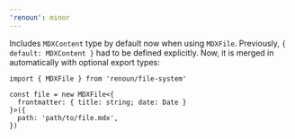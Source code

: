 ```yaml
---
'renoun': minor
---
```


Includes `MDXContent` type by default now when using `MDXFile`. Previously, `{ default: MDXContent }` had to be defined explicitly. Now, it is merged in automatically with optional export types:

```tsx
import { MDXFile } from 'renoun/file-system'

const file = new MDXFile<{
  frontmatter: { title: string; date: Date }
}>({
  path: 'path/to/file.mdx',
})
```
